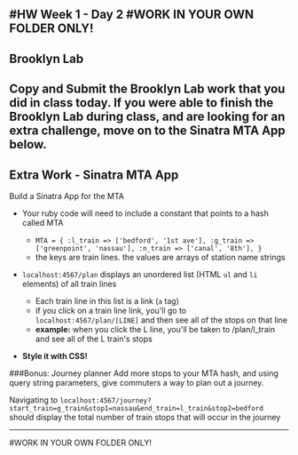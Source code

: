#HW Week 1 - Day 2
#WORK IN YOUR OWN FOLDER ONLY!
---
## Brooklyn Lab
Copy and Submit the Brooklyn Lab work that you did in class today. If you were able to finish the Brooklyn Lab during class, and are looking for an extra challenge, move on to the Sinatra MTA App below.
---
## Extra Work - Sinatra MTA App


Build a Sinatra App for the MTA

- Your ruby code will need to include a constant that points to a hash called MTA
    - `MTA = {
  :l_train => ['bedford', '1st ave'],
  :g_train => ['greenpoint', 'nassau'],
  :n_train => ['canal', '8th'],
}`
    - the keys are train lines. the values are arrays of station name strings
- `localhost:4567/plan` displays an unordered list (HTML `ul` and `li` elements) of all train lines
   - Each train line in this list is a link (`a` tag)
   - if you click on a train line link, you'll go to `localhost:4567/plan/[LINE]` and then see all of the stops on that line
   - **example:** when you click the L line, you'll be taken to /plan/l_train and see all of the L train's stops

 - **Style it with CSS!**

###Bonus: Journey planner
Add more stops to your MTA hash, and using query string parameters, give commuters a way to plan out a journey.

 Navigating to `localhost:4567/journey?start_train=g_train&stop1=nassau&end_train=l_train&stop2=bedford` should display the total number of train stops that will occur in the journey


---

#WORK IN YOUR OWN FOLDER ONLY!
